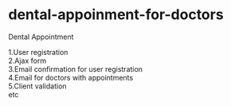 # dental-appoinment-for-doctors
Dental Appointment

1.User registration <br />
2.Ajax form <br />
3.Email confirmation for user registration <br />
4.Email for doctors with appointments <br />
5.Client validation <br />
etc
